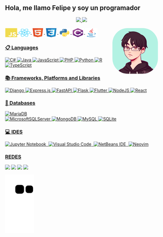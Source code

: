 ## Hola, me llamo Felipe y soy un programador
<div align="center">
  <a href="https://github.com/fespinozasanchez/" target="_blank" >
  <img height="150em" src="https://github-readme-stats.vercel.app/api?username=fespinozasanchez&show_icons=true&theme=github_dark&include_all_commits=true&count_private=true"/>
  <img height="150em" src="https://github-readme-stats.vercel.app/api/top-langs/?username=fespinozasanchez&layout=compact&langs_count=1000&theme=github_dark"/>
</div>
<div style="display: inline_block"><br>
  <img align="center" alt="fandres-Js" height="30" width="40" src="https://raw.githubusercontent.com/devicons/devicon/master/icons/javascript/javascript-plain.svg">
  <img align="center" alt="fandres-React" height="30" width="40" src="https://raw.githubusercontent.com/devicons/devicon/master/icons/react/react-original.svg">
  <img align="center" alt="fandres-HTML" height="30" width="40" src="https://raw.githubusercontent.com/devicons/devicon/master/icons/html5/html5-original.svg">
  <img align="center" alt="fandres-CSS" height="30" width="40" src="https://raw.githubusercontent.com/devicons/devicon/master/icons/css3/css3-original.svg">
  <img align="center" alt="fandres-Python" height="30" width="40" src="https://raw.githubusercontent.com/devicons/devicon/master/icons/python/python-original.svg">
  <img align="center" alt="fandres-Csharp" height="30" width="40" src="https://raw.githubusercontent.com/devicons/devicon/master/icons/csharp/csharp-original.svg">
    <img align="center" alt="fandres-java" height="30" width="40" src="https://raw.githubusercontent.com/devicons/devicon/master/icons/java/java-original.svg">
  <img align="right" alt="Rafa-pic" height="150" style="border-radius:50px;" src="https://github.com/fandres21/fandres21/blob/711ea2e16276cb919dc9ac13d8e93e8526049c34/img/fandres.png">
</div>

  ### 📋 Languages
  ![C#](https://img.shields.io/badge/c%23-%23239120.svg?style=for-the-badge&logo=c-sharp&logoColor=white)
  ![Java](https://img.shields.io/badge/java-%23ED8B00.svg?style=for-the-badge&logo=java&logoColor=white)
   ![JavaScript](https://img.shields.io/badge/javascript-%23323330.svg?style=for-the-badge&logo=javascript&logoColor=%23F7DF1E)
   ![PHP](https://img.shields.io/badge/php-%23777BB4.svg?style=for-the-badge&logo=php&logoColor=white)
  ![Python](https://img.shields.io/badge/python-3670A0?style=for-the-badge&logo=python&logoColor=ffdd54)
  ![R](https://img.shields.io/badge/r-%23276DC3.svg?style=for-the-badge&logo=r&logoColor=white)
  ![TypeScript](https://img.shields.io/badge/typescript-%23007ACC.svg?style=for-the-badge&logo=typescript&logoColor=white) 
  
 ### 📚 Frameworks, Platforms and Libraries
  ![Django](https://img.shields.io/badge/django-%23092E20.svg?style=for-the-badge&logo=django&logoColor=white) 
  ![Express.js](https://img.shields.io/badge/express.js-%23404d59.svg?style=for-the-badge&logo=express&logoColor=%2361DAFB)
  ![FastAPI](https://img.shields.io/badge/FastAPI-005571?style=for-the-badge&logo=fastapi) 
  ![Flask](https://img.shields.io/badge/flask-%23000.svg?style=for-the-badge&logo=flask&logoColor=white)
  ![Flutter](https://img.shields.io/badge/Flutter-%2302569B.svg?style=for-the-badge&logo=Flutter&logoColor=white)
   ![NodeJS](https://img.shields.io/badge/node.js-6DA55F?style=for-the-badge&logo=node.js&logoColor=white)
  ![React](https://img.shields.io/badge/react-%2320232a.svg?style=for-the-badge&logo=react&logoColor=%2361DAFB)
  
### 💾 Databases
  ![MariaDB](https://img.shields.io/badge/MariaDB-003545?style=for-the-badge&logo=mariadb&logoColor=white)  
  ![MicrosoftSQLServer](https://img.shields.io/badge/Microsoft%20SQL%20Sever-CC2927?style=for-the-badge&logo=microsoft%20sql%20server&logoColor=white)
  ![MongoDB](https://img.shields.io/badge/MongoDB-%234ea94b.svg?style=for-the-badge&logo=mongodb&logoColor=white) 
  ![MySQL](https://img.shields.io/badge/mysql-%2300000f.svg?style=for-the-badge&logo=mysql&logoColor=white)
  ![SQLite](https://img.shields.io/badge/sqlite-%2307405e.svg?style=for-the-badge&logo=sqlite&logoColor=white)
 
  ### 💻 IDES
  ![Jupyter Notebook](https://img.shields.io/badge/jupyter-%23FA0F00.svg?style=for-the-badge&logo=jupyter&logoColor=white)&nbsp;
![Visual Studio Code](https://img.shields.io/badge/Visual%20Studio%20Code-0078d7.svg?style=for-the-badge&logo=visual-studio-code&logoColor=white)&nbsp;
![NetBeans IDE](https://img.shields.io/badge/NetBeansIDE-1B6AC6.svg?style=for-the-badge&logo=apache-netbeans-ide&logoColor=white)&nbsp;
![Neovim](https://img.shields.io/badge/NeoVim-%2357A143.svg?&style=for-the-badge&logo=neovim&logoColor=white)
  

### REDES
<div> 
  <a href="https://www.youtube.com/channel/UC69jK_CDAu7DXmyh69OKPYQ" target="_blank""><img src="https://img.shields.io/badge/YouTube-FF0000?style=for-the-badge&logo=youtube&logoColor=white" target="_blank"></a>
  <a href="https://www.instagram.com/fandres_es/" target="_blank"><img src="https://img.shields.io/badge/-Instagram-%23E4405F?style=for-the-badge&logo=instagram&logoColor=white" target="_blank"></a>
  <a href = "mailto:faespinozasanchez@gmail.com"><img src="https://img.shields.io/badge/-Gmail-%23333?style=for-the-badge&logo=gmail&logoColor=white" target="_blank"></a>
  <a href="https://www.linkedin.com/in/fandreses/" target="_blank"><img src="https://img.shields.io/badge/-LinkedIn-%230077B5?style=for-the-badge&logo=linkedin&logoColor=white" target="_blank"></a> 
 
  ![Snake animation](https://github.com/fandres21/fandres21/blob/output/github-contribution-grid-snake.svg)
 
</div>

